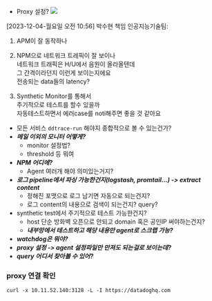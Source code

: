 - Proxy 설정?
  ![](https://i.imgur.com/2RUM5F3.png)


[2023-12-04-월요일 오전 10:56] 박수현 책임 인공지능기술팀:  
1. APM이 잘 동작하나  
2. NPM으로 네트워크 트레픽이 잘 보이나  
네트워크 트래픽은 H/U에서 음원이 올라올텐데  
그 간격이라던지 이런게 보이는지에요  
전송되는 data들의 latency?  

3. Synthetic Monitor를 통해서  
주기적으로 테스트를 할수 있을까  
자동테스트하면서 에러case를 noti해주면 좋을 것 같아요


- 모든 서비스 `ddtrace-run` 해야지 종합적으로 볼 수 있는건가?
- ***메일 이외의 모니터 어떻게?***
	- monitor 설정법?
	- threshold 등 뭐여
- ***NPM 어디에?***
	- Agent 여러개 해야 의미있는거지?
- ***로그 pipeline에서 파싱 가능한건지(logstash, promtail...) -> extract content***
	- 정해진 포맷으로 로그 남기면 자동으로 되는건지?
	- 로그 content의 내용으로 검색이 되는건지? query?
- synthetic test에서 주기적으로 테스트 가능한건지?
	- host 단순 방화벽 오픈으로 안되고 domain 혹은 공인IP 써야하는건지?
	- ***내부망에서 테스트하고 해당 내용만 agent로 스크랩 가능?***
- ***watchdog은 뭐야?***
- ***proxy 설정 -> agent 설정파일만 만져도 되는걸로 보이는데?***
- ***query 어디서 찾아볼 수 있어?***


### proxy 연결 확인
`curl -x 10.11.52.140:3128 -L -I https://datadoghq.com`

